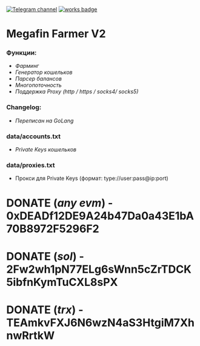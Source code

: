 [![Telegram channel](https://img.shields.io/endpoint?url=https://runkit.io/damiankrawczyk/telegram-badge/branches/master?url=https://t.me/n4z4v0d)](https://t.me/n4z4v0d)
[![works badge](https://cdn.jsdelivr.net/gh/nikku/works-on-my-machine@v0.2.0/badge.svg)](https://github.com/nikku/works-on-my-machine)

# Megafin Farmer  V2

### Функции: 
* _Фарминг_
* _Генератор кошельков_
* _Парсер балансов_
* _Многопоточность_
* _Поддержка Proxy (http / https / socks4/ socks5)_


### Changelog:
* _Переписан на GoLang_

### data/accounts.txt  
- _Private Keys кошельков_  

### data/proxies.txt  
- Прокси для Private Keys (формат: type://user:pass@ip:port) 

# DONATE (_any evm_) - 0xDEADf12DE9A24b47Da0a43E1bA70B8972F5296F2
# DONATE (_sol_) - 2Fw2wh1pN77ELg6sWnn5cZrTDCK5ibfnKymTuCXL8sPX
# DONATE (_trx_) - TEAmkvFXJ6N6wzN4aS3HtgiM7XhnwRrtkW